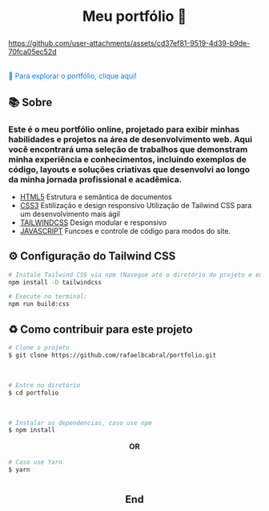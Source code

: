 <h1 align="center">
  <p><b>Meu portfólio 🎈</b> <br>
</h1>


https://github.com/user-attachments/assets/cd37ef81-9519-4d39-b9de-70fca05ec52d


<br>
<a href="https://rafaelcabral.netlify.app/" style="text-decoration: none; color: #007bff;">
  🚀 Para explorar o portfólio, clique aqui!
</a>


## 📚 Sobre

### Este é o meu portfólio online, projetado para exibir minhas habilidades e projetos na área de desenvolvimento web. Aqui você encontrará uma seleção de trabalhos que demonstram minha experiência e conhecimentos, incluindo exemplos de código, layouts e soluções criativas que desenvolvi ao longo da minha jornada profissional e acadêmica.


- [HTML5](https://www.w3schools.com/html/)
Estrutura e semântica de documentos
- [CSS3](https://www.w3schools.com/css/)
Estilização e design responsivo
Utilização de Tailwind CSS para um desenvolvimento mais ágil
- [TAILWINDCSS](https://tailwindcss.com/)
Design modular e responsivo
- [JAVASCRIPT](https://www.w3schools.com/js)
Funcoes e controle de código para modos do site.


## ⚙️ Configuração do Tailwind CSS

```bash
# Instale Tailwind CSS via npm (Navegue até o diretório do projeto e execute:):
npm install -D tailwindcss
````

```bash
# Execute no terminal:
npm run build:css
````

## ♻️ Como contribuir para este projeto

```bash
# Clone o projeto
$ git clone https://github.com/rafaelbcabral/portfolio.git
````
<br>

````bash
# Entre no diretório
$ cd portfolio
````
<br>

````bash
# Instalar as dependencias, caso use npm
$ npm install
````

<p style="text-align: center; font-size: 15px; "><b>OR</b></p>

````bash
# Caso use Yarn
$ yarn
````

<h1></h1>
<p style="text-align: center; font-weight: bold; font-size: 20px">End</p>
